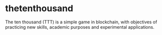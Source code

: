 # thetenthousand
The ten thousand (TTT) is a simple game in blockchain, with objectives of practicing new skills, academic purposes and experimental applications.
